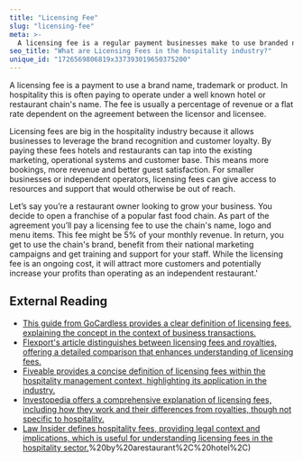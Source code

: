 ```yaml
---
title: "Licensing Fee"
slug: "licensing-fee"
meta: >-
  A licensing fee is a regular payment businesses make to use branded names, logos, or software. This helps maintain brand consistency in hotels, restaurants, cafes, and bars.
seo_title: "What are Licensing Fees in the hospitality industry?"
unique_id: "1726569806819x337393019650375200"
---
```


A licensing fee is a payment to use a brand name, trademark or product. In hospitality this is often paying to operate under a well known hotel or restaurant chain's name. The fee is usually a percentage of revenue or a flat rate dependent on the agreement between the licensor and licensee.

Licensing fees are big in the hospitality industry because it allows businesses to leverage the brand recognition and customer loyalty. By paying these fees hotels and restaurants can tap into the existing marketing, operational systems and customer base. This means more bookings, more revenue and better guest satisfaction. For smaller businesses or independent operators, licensing fees can give access to resources and support that would otherwise be out of reach.

Let’s say you’re a restaurant owner looking to grow your business. You decide to open a franchise of a popular fast food chain. As part of the agreement you’ll pay a licensing fee to use the chain's name, logo and menu items. This fee might be 5% of your monthly revenue. In return, you get to use the chain's brand, benefit from their national marketing campaigns and get training and support for your staff. While the licensing fee is an ongoing cost, it will attract more customers and potentially increase your profits than operating as an independent restaurant.'

## External Reading

- [This guide from GoCardless provides a clear definition of licensing fees, explaining the concept in the context of business transactions.](https://gocardless.com/en-us/guides/posts/what-is-a-licensing-fee/#:~:text=A%20standard%20licensing%20fee%20is,whilst%20the%20licensor%20retains%20ownership.)
- [Flexport's article distinguishes between licensing fees and royalties, offering a detailed comparison that enhances understanding of licensing fees.](https://www.flexport.com/help/179-royalties-licensing-fees/#:~:text=Royalties%20are%20usage%2Dbased%20payments,by%20one%20party%20to%20another.)
- [Fiveable provides a concise definition of licensing fees within the hospitality management context, highlighting its application in the industry.](https://fiveable.me/key-terms/hospitality-management/licensing-fees)
- [Investopedia offers a comprehensive explanation of licensing fees, including how they work and their differences from royalties, though not specific to hospitality.](https://www.investopedia.com/terms/l/licensing-fee.asp)
- [Law Insider defines hospitality fees, providing legal context and implications, which is useful for understanding licensing fees in the hospitality sector.](https://www.lawinsider.com/dictionary/hospitality-fee#:~:text=Hospitality%20Fee%20means%20the%20local,out)%20by%20arestaurant%2C%20hotel%2C)